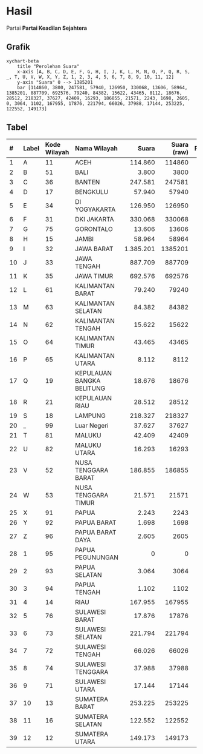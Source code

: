# Hasil

Partai **Partai Keadilan Sejahtera**

## Grafik

```mermaid
xychart-beta
    title "Perolehan Suara"
    x-axis [A, B, C, D, E, F, G, H, I, J, K, L, M, N, O, P, Q, R, S, _, T, U, V, W, X, Y, Z, 1, 2, 3, 4, 5, 6, 7, 8, 9, 10, 11, 12]
    y-axis "Suara" 0 --> 1385201
    bar [114860, 3800, 247581, 57940, 126950, 330068, 13606, 58964, 1385201, 887709, 692576, 79240, 84382, 15622, 43465, 8112, 18676, 28512, 218327, 37627, 42409, 16293, 186855, 21571, 2243, 1698, 2605, 0, 3064, 1102, 167955, 17876, 221794, 66026, 37988, 17144, 253225, 122552, 149173]
```

## Tabel

| #  | Label | Kode Wilayah | Nama Wilayah              | Suara     | Suara (raw) | Persentase |
|:-- |:----- |:------------ |:------------------------- | ---------:| -----------:| ----------:|
| 1  | A     | 11           | ACEH                      | 114.860   | 114860      | 1,99       |
| 2  | B     | 51           | BALI                      | 3.800     | 3800        | 0,07       |
| 3  | C     | 36           | BANTEN                    | 247.581   | 247581      | 4,28       |
| 4  | D     | 17           | BENGKULU                  | 57.940    | 57940       | 1,00       |
| 5  | E     | 34           | DI YOGYAKARTA             | 126.950   | 126950      | 2,19       |
| 6  | F     | 31           | DKI JAKARTA               | 330.068   | 330068      | 5,71       |
| 7  | G     | 75           | GORONTALO                 | 13.606    | 13606       | 0,24       |
| 8  | H     | 15           | JAMBI                     | 58.964    | 58964       | 1,02       |
| 9  | I     | 32           | JAWA BARAT                | 1.385.201 | 1385201     | 23,95      |
| 10 | J     | 33           | JAWA TENGAH               | 887.709   | 887709      | 15,35      |
| 11 | K     | 35           | JAWA TIMUR                | 692.576   | 692576      | 11,97      |
| 12 | L     | 61           | KALIMANTAN BARAT          | 79.240    | 79240       | 1,37       |
| 13 | M     | 63           | KALIMANTAN SELATAN        | 84.382    | 84382       | 1,46       |
| 14 | N     | 62           | KALIMANTAN TENGAH         | 15.622    | 15622       | 0,27       |
| 15 | O     | 64           | KALIMANTAN TIMUR          | 43.465    | 43465       | 0,75       |
| 16 | P     | 65           | KALIMANTAN UTARA          | 8.112     | 8112        | 0,14       |
| 17 | Q     | 19           | KEPULAUAN BANGKA BELITUNG | 18.676    | 18676       | 0,32       |
| 18 | R     | 21           | KEPULAUAN RIAU            | 28.512    | 28512       | 0,49       |
| 19 | S     | 18           | LAMPUNG                   | 218.327   | 218327      | 3,77       |
| 20 | _     | 99           | Luar Negeri               | 37.627    | 37627       | 0,65       |
| 21 | T     | 81           | MALUKU                    | 42.409    | 42409       | 0,73       |
| 22 | U     | 82           | MALUKU UTARA              | 16.293    | 16293       | 0,28       |
| 23 | V     | 52           | NUSA TENGGARA BARAT       | 186.855   | 186855      | 3,23       |
| 24 | W     | 53           | NUSA TENGGARA TIMUR       | 21.571    | 21571       | 0,37       |
| 25 | X     | 91           | PAPUA                     | 2.243     | 2243        | 0,04       |
| 26 | Y     | 92           | PAPUA BARAT               | 1.698     | 1698        | 0,03       |
| 27 | Z     | 96           | PAPUA BARAT DAYA          | 2.605     | 2605        | 0,05       |
| 28 | 1     | 95           | PAPUA PEGUNUNGAN          | 0         | 0           | 0,00       |
| 29 | 2     | 93           | PAPUA SELATAN             | 3.064     | 3064        | 0,05       |
| 30 | 3     | 94           | PAPUA TENGAH              | 1.102     | 1102        | 0,02       |
| 31 | 4     | 14           | RIAU                      | 167.955   | 167955      | 2,90       |
| 32 | 5     | 76           | SULAWESI BARAT            | 17.876    | 17876       | 0,31       |
| 33 | 6     | 73           | SULAWESI SELATAN          | 221.794   | 221794      | 3,83       |
| 34 | 7     | 72           | SULAWESI TENGAH           | 66.026    | 66026       | 1,14       |
| 35 | 8     | 74           | SULAWESI TENGGARA         | 37.988    | 37988       | 0,66       |
| 36 | 9     | 71           | SULAWESI UTARA            | 17.144    | 17144       | 0,30       |
| 37 | 10    | 13           | SUMATERA BARAT            | 253.225   | 253225      | 4,38       |
| 38 | 11    | 16           | SUMATERA SELATAN          | 122.552   | 122552      | 2,12       |
| 39 | 12    | 12           | SUMATERA UTARA            | 149.173   | 149173      | 2,58       |



